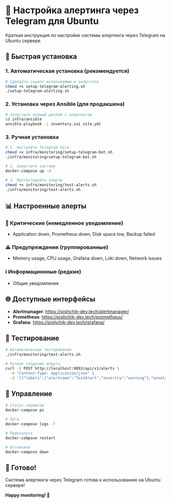 # 📱 Настройка алертинга через Telegram для Ubuntu

Краткая инструкция по настройке системы алертинга через Telegram на Ubuntu сервере.

## 🚀 Быстрая установка

### 1. Автоматическая установка (рекомендуется)

```bash
# Сделайте скрипт исполняемым и запустите
chmod +x setup-telegram-alerting.sh
./setup-telegram-alerting.sh
```

### 2. Установка через Ansible (для продакшена)

```bash
# Запустите полный деплой с алертингом
cd infra/ansible
ansible-playbook -i inventory.ini site.yml
```

### 3. Ручная установка

```bash
# 1. Настройте Telegram бота
chmod +x infra/monitoring/setup-telegram-bot.sh
./infra/monitoring/setup-telegram-bot.sh

# 2. Запустите систему
docker-compose up -d

# 3. Протестируйте алерты
chmod +x infra/monitoring/test-alerts.sh
./infra/monitoring/test-alerts.sh
```

## 📊 Настроенные алерты

### 🚨 Критические (немедленное уведомление)
- Application down, Prometheus down, Disk space low, Backup failed

### ⚠️ Предупреждения (группированные)
- Memory usage, CPU usage, Grafana down, Loki down, Network issues

### ℹ️ Информационные (редкие)
- Общие уведомления

## 🌐 Доступные интерфейсы

- **Alertmanager**: https://pishchik-dev.tech/alertmanager/
- **Prometheus**: https://pishchik-dev.tech/prometheus/
- **Grafana**: https://pishchik-dev.tech/grafana/

## 🧪 Тестирование

```bash
# Автоматическое тестирование
./infra/monitoring/test-alerts.sh

# Ручное создание алерта
curl -X POST http://localhost:9093/api/v1/alerts \
  -H "Content-Type: application/json" \
  -d '[{"labels":{"alertname":"TestAlert","severity":"warning"},"annotations":{"summary":"Test alert"}}]'
```

## 🔧 Управление

```bash
# Статус сервисов
docker-compose ps

# Логи
docker-compose logs -f

# Перезапуск
docker-compose restart

# Остановка
docker-compose down
```

## 🎉 Готово!

Система алертинга через Telegram готова к использованию на Ubuntu сервере!

**Happy monitoring! 🚀**
